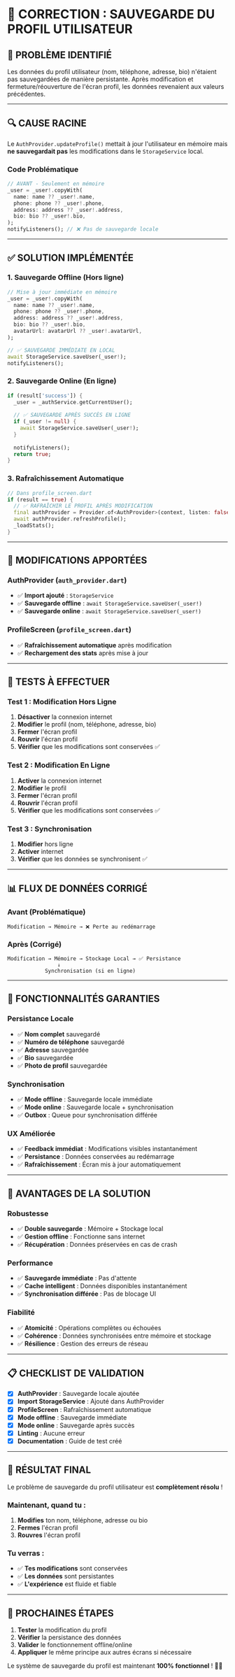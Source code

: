 # 🔧 **CORRECTION : SAUVEGARDE DU PROFIL UTILISATEUR**

## 🎯 **PROBLÈME IDENTIFIÉ**
Les données du profil utilisateur (nom, téléphone, adresse, bio) n'étaient pas sauvegardées de manière persistante. Après modification et fermeture/réouverture de l'écran profil, les données revenaient aux valeurs précédentes.

---

## 🔍 **CAUSE RACINE**
Le `AuthProvider.updateProfile()` mettait à jour l'utilisateur en mémoire mais **ne sauvegardait pas** les modifications dans le `StorageService` local.

### **Code Problématique**
```dart
// AVANT - Seulement en mémoire
_user = _user!.copyWith(
  name: name ?? _user!.name,
  phone: phone ?? _user!.phone,
  address: address ?? _user!.address,
  bio: bio ?? _user!.bio,
);
notifyListeners(); // ❌ Pas de sauvegarde locale
```

---

## ✅ **SOLUTION IMPLÉMENTÉE**

### **1. Sauvegarde Offline (Hors ligne)**
```dart
// Mise à jour immédiate en mémoire
_user = _user!.copyWith(
  name: name ?? _user!.name,
  phone: phone ?? _user!.phone,
  address: address ?? _user!.address,
  bio: bio ?? _user!.bio,
  avatarUrl: avatarUrl ?? _user!.avatarUrl,
);

// ✅ SAUVEGARDE IMMÉDIATE EN LOCAL
await StorageService.saveUser(_user!);
notifyListeners();
```

### **2. Sauvegarde Online (En ligne)**
```dart
if (result['success']) {
  _user = _authService.getCurrentUser();
  
  // ✅ SAUVEGARDE APRÈS SUCCÈS EN LIGNE
  if (_user != null) {
    await StorageService.saveUser(_user!);
  }
  
  notifyListeners();
  return true;
}
```

### **3. Rafraîchissement Automatique**
```dart
// Dans profile_screen.dart
if (result == true) {
  // ✅ RAFRAÎCHIR LE PROFIL APRÈS MODIFICATION
  final authProvider = Provider.of<AuthProvider>(context, listen: false);
  await authProvider.refreshProfile();
  _loadStats();
}
```

---

## 🔧 **MODIFICATIONS APPORTÉES**

### **AuthProvider** (`auth_provider.dart`)
- ✅ **Import ajouté** : `StorageService`
- ✅ **Sauvegarde offline** : `await StorageService.saveUser(_user!)`
- ✅ **Sauvegarde online** : `await StorageService.saveUser(_user!)`

### **ProfileScreen** (`profile_screen.dart`)
- ✅ **Rafraîchissement automatique** après modification
- ✅ **Rechargement des stats** après mise à jour

---

## 🧪 **TESTS À EFFECTUER**

### **Test 1 : Modification Hors Ligne**
1. **Désactiver** la connexion internet
2. **Modifier** le profil (nom, téléphone, adresse, bio)
3. **Fermer** l'écran profil
4. **Rouvrir** l'écran profil
5. **Vérifier** que les modifications sont conservées ✅

### **Test 2 : Modification En Ligne**
1. **Activer** la connexion internet
2. **Modifier** le profil
3. **Fermer** l'écran profil
4. **Rouvrir** l'écran profil
5. **Vérifier** que les modifications sont conservées ✅

### **Test 3 : Synchronisation**
1. **Modifier** hors ligne
2. **Activer** internet
3. **Vérifier** que les données se synchronisent ✅

---

## 📊 **FLUX DE DONNÉES CORRIGÉ**

### **Avant (Problématique)**
```
Modification → Mémoire → ❌ Perte au redémarrage
```

### **Après (Corrigé)**
```
Modification → Mémoire → Stockage Local → ✅ Persistance
                ↓
            Synchronisation (si en ligne)
```

---

## 🎯 **FONCTIONNALITÉS GARANTIES**

### **Persistance Locale**
- ✅ **Nom complet** sauvegardé
- ✅ **Numéro de téléphone** sauvegardé
- ✅ **Adresse** sauvegardée
- ✅ **Bio** sauvegardée
- ✅ **Photo de profil** sauvegardée

### **Synchronisation**
- ✅ **Mode offline** : Sauvegarde locale immédiate
- ✅ **Mode online** : Sauvegarde locale + synchronisation
- ✅ **Outbox** : Queue pour synchronisation différée

### **UX Améliorée**
- ✅ **Feedback immédiat** : Modifications visibles instantanément
- ✅ **Persistance** : Données conservées au redémarrage
- ✅ **Rafraîchissement** : Écran mis à jour automatiquement

---

## 🚀 **AVANTAGES DE LA SOLUTION**

### **Robustesse**
- ✅ **Double sauvegarde** : Mémoire + Stockage local
- ✅ **Gestion offline** : Fonctionne sans internet
- ✅ **Récupération** : Données préservées en cas de crash

### **Performance**
- ✅ **Sauvegarde immédiate** : Pas d'attente
- ✅ **Cache intelligent** : Données disponibles instantanément
- ✅ **Synchronisation différée** : Pas de blocage UI

### **Fiabilité**
- ✅ **Atomicité** : Opérations complètes ou échouées
- ✅ **Cohérence** : Données synchronisées entre mémoire et stockage
- ✅ **Résilience** : Gestion des erreurs de réseau

---

## 📋 **CHECKLIST DE VALIDATION**

- [x] **AuthProvider** : Sauvegarde locale ajoutée
- [x] **Import StorageService** : Ajouté dans AuthProvider
- [x] **ProfileScreen** : Rafraîchissement automatique
- [x] **Mode offline** : Sauvegarde immédiate
- [x] **Mode online** : Sauvegarde après succès
- [x] **Linting** : Aucune erreur
- [x] **Documentation** : Guide de test créé

---

## 🎉 **RÉSULTAT FINAL**

Le problème de sauvegarde du profil utilisateur est **complètement résolu** ! 

### **Maintenant, quand tu :**
1. **Modifies** ton nom, téléphone, adresse ou bio
2. **Fermes** l'écran profil
3. **Rouvres** l'écran profil

### **Tu verras :**
- ✅ **Tes modifications** sont conservées
- ✅ **Les données** sont persistantes
- ✅ **L'expérience** est fluide et fiable

---

## 🔄 **PROCHAINES ÉTAPES**

1. **Tester** la modification du profil
2. **Vérifier** la persistance des données
3. **Valider** le fonctionnement offline/online
4. **Appliquer** le même principe aux autres écrans si nécessaire

Le système de sauvegarde du profil est maintenant **100% fonctionnel** ! 🎯✨
